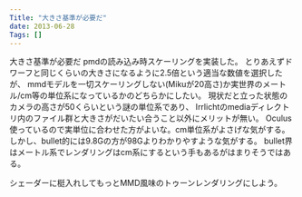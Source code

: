 ```yaml
---
Title: "大きさ基準が必要だ"
date: 2013-06-28
Tags: []
---
```


大きさ基準が必要だ
pmdの読み込み時スケーリングを実装した。
とりあえずドワーフと同じくらいの大きさになるように2.5倍という適当な数値を選択したが、
mmdモデルを一切スケーリングしない(Mikuが20高さ)か実世界のメートル/cm等の単位系になっているかのどちらかにしたい。
現状だと立った状態のカメラの高さが50くらいという謎の単位系であり、
Irrlichtのmediaディレクトリ内のファイル群と大きさがだいたい合うこと以外にメリットが無い。
Oculus使っているので実単位に合わせた方がよいな。cm単位系がよさげな気がする。
しかし、bullet的には9.8Gの方が98Gよりわかりやすような気がする。
bullet界はメートル系でレンダリングはcm系にするという手もあるがはまりそうではある。

シェーダーに梃入れしてもっとMMD風味のトゥーンレンダリングにしよう。
